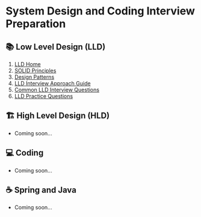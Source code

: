 # System Design and Coding Interview Preparation

## 📚 Low Level Design (LLD)
1. [LLD Home](Learning_Resources/LLD/README.md)
2. [SOLID Principles](Learning_Resources/LLD/1_SOLID_Principles_CheatSheet.md)
3. [Design Patterns](Learning_Resources/LLD/2_Design_Pattern.md)
4. [LLD Interview Approach Guide](Learning_Resources/LLD/3_LLD_how_to_approach_interview.md)
5. [Common LLD Interview Questions](Learning_Resources/LLD/5_LLD_and_HLD_asked_questions.md)
6. [LLD Practice Questions](Learning_Resources/LLD/4_LLD_questions_to_try.md)


## 🏗️ High Level Design (HLD)
- Coming soon...

## 💻 Coding
- Coming soon...

## ☕ Spring and Java
- Coming soon...